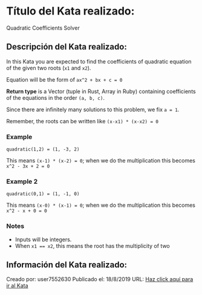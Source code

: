 # Título del Kata realizado:
Quadratic Coefficients Solver

## Descripción del Kata realizado:
In this Kata you are expected to find the coefficients of quadratic equation of the given two roots (`x1` and `x2`).

Equation will be the form of ```ax^2 + bx + c = 0```

<b>Return type</b> is a Vector (tuple in Rust, Array in Ruby) containing coefficients of the equations in the order `(a, b, c)`.

Since there are infinitely many solutions to this problem, we fix `a = 1`.

Remember, the roots can be written like `(x-x1) * (x-x2) = 0`

### Example 

    quadratic(1,2) = (1, -3, 2)

This means `(x-1) * (x-2) = 0`; when we do the multiplication this becomes `x^2 - 3x + 2 = 0`

### Example 2

    quadratic(0,1) = (1, -1, 0)

This means `(x-0) * (x-1) = 0`; when we do the multiplication this becomes `x^2 - x + 0 = 0`

### Notes

* Inputs will be integers.
* When `x1 == x2`, this means the root has the multiplicity of two


## Información del Kata realizado:
Creado por: user7552630
Publicado el: 18/8/2019
URL: [Haz click aquí para ir al Kata](https://www.codewars.com/kata/5d59576768ba810001f1f8d6)